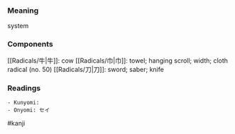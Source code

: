 ### Meaning

system

### Components

[[Radicals/牛|牛]]: cow [[Radicals/巾|巾]]: towel; hanging scroll; width; cloth radical (no. 50) [[Radicals/刀|刀]]: sword; saber; knife

### Readings

```
- Kunyomi: 
- Onyomi: セイ
```

#kanji
